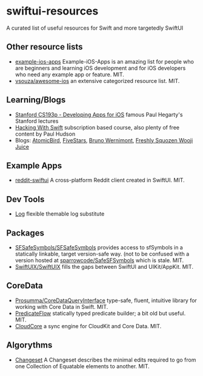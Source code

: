 # swiftui-resources
A curated list of useful resources for Swift and more targetedly SwiftUI

## Other resource lists

- [example-ios-apps](https://github.com/jogendra/example-ios-apps) Example-iOS-Apps is an amazing list for people who are beginners and learning iOS development and for iOS developers who need any example app or feature. MIT.
- [vsouza/awesome-ios](https://github.com/vsouza/awesome-ios) an extensive categorized resource list. MIT.

## Learning/Blogs

- [Stanford CS193p - Developing Apps for iOS](https://cs193p.sites.stanford.edu) famous Paul Hegarty's Stanford lectures
- [Hacking With Swift](https://www.hackingwithswift.com/plus) subscription based course, also plenty of free content by Paul Hudson
- Blogs: [AtomicBird](https://atomicbird.com), [FiveStars](https://www.fivestars.blog), [Bruno Wernimont](http://brunowernimont.me), [Freshly Squozen Wooji Juice](https://www.wooji-juice.com/blog/)

## Example Apps

- [reddit-swiftui](https://github.com/carson-katri/reddit-swiftui) A cross-platform Reddit client created in SwiftUI. MIT.

## Dev Tools

- [Log](https://github.com/delba/Log) flexible themable log substitute

## Packages

- [SFSafeSymbols/SFSafeSymbols](https://github.com/SFSafeSymbols/SFSafeSymbols) provides access to sfSymbols in a statically linkable, target version-safe way. (not to be confused with a version hosted at [sparrowcode/SafeSFSymbols](https://github.com/sparrowcode/SafeSFSymbols) which is stale. MIT.
- [SwiftUIX/SwiftUIX](https://github.com/SwiftUIX/SwiftUIX) fills the gaps between SwiftUI and UIKit/AppKit. MIT.

## CoreData

- [Prosumma/CoreDataQueryInterface](https://github.com/prosumma/CoreDataQueryInterface) type-safe, fluent, intuitive library for working with Core Data in Swift. MIT.
- [PredicateFlow](https://github.com/andreadelfante/PredicateFlow) statically typed predicate builder; a bit old but useful. MIT.
- [CloudCore](https://github.com/deeje/CloudCore) a sync engine for CloudKit and Core Data. MIT.

## Algorythms

- [Changeset](https://github.com/osteslag/Changeset) A Changeset describes the minimal edits required to go from one Collection of Equatable elements to another. MIT.
